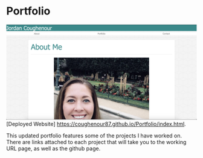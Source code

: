 # Portfolio

![Photo of finished product](Assets/images/fin.png)
[Deployed Website] https://coughenour87.github.io/Portfolio/index.html.

This updated portfolio features some of the projects I have worked on. 
There are links attached to each project that will take you to the working URL page, as well as the github page.
